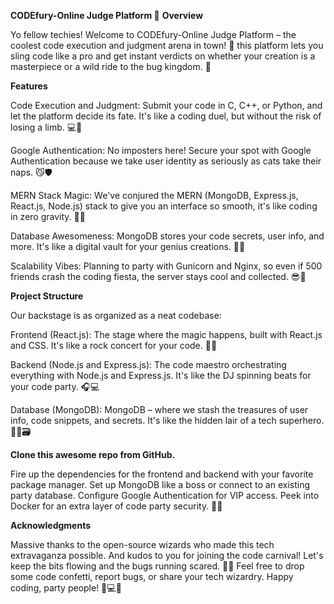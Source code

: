 **CODEfury-Online Judge Platform 🚀**
**Overview**

 Yo fellow techies! Welcome to CODEfury-Online Judge Platform – the coolest code execution and judgment arena in town! 🎉 this platform lets you sling code like a pro and get instant verdicts on whether your creation is a masterpiece or a wild ride to the bug kingdom. 🐞

**Features**

Code Execution and Judgment: Submit your code in C, C++, or Python, and let the platform decide its fate. It's like a coding duel, but without the risk of losing a limb. 💻🤖

Google Authentication: No imposters here! Secure your spot with Google Authentication because we take user identity as seriously as cats take their naps. 😼🛡️

MERN Stack Magic: We've conjured the MERN (MongoDB, Express.js, React.js, Node.js) stack to give you an interface so smooth, it's like coding in zero gravity. 🚀🌌

Database Awesomeness: MongoDB stores your code secrets, user info, and more. It's like a digital vault for your genius creations. 🏰🔐

Scalability Vibes: Planning to party with Gunicorn and Nginx, so even if 500 friends crash the coding fiesta, the server stays cool and collected. 😎🚀

**Project Structure**

Our backstage is as organized as a neat codebase:

Frontend (React.js): The stage where the magic happens, built with React.js and CSS. It's like a rock concert for your code. 🎸🎤

Backend (Node.js and Express.js): The code maestro orchestrating everything with Node.js and Express.js. It's like the DJ spinning beats for your code party. 🎧💻

Database (MongoDB): MongoDB – where we stash the treasures of user info, code snippets, and secrets. It's like the hidden lair of a tech superhero. 🦸‍♂️🗃️

**Clone this awesome repo from GitHub.**

Fire up the dependencies for the frontend and backend with your favorite package manager.
Set up MongoDB like a boss or connect to an existing party database.
Configure Google Authentication for VIP access.
Peek into Docker for an extra layer of code party security. 🎉🚀



**Acknowledgments**

Massive thanks to the open-source wizards who made this tech extravaganza possible.
And kudos to you for joining the code carnival! Let's keep the bits flowing and the bugs running scared. 🎊🚀
Feel free to drop some code confetti, report bugs, or share your tech wizardry. Happy coding, party people! 🎉💻✨
